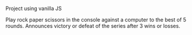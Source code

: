 Project using vanilla JS

Play rock paper scissors in the console against a computer to the best of 5 rounds. Announces victory or defeat of the series after 3 wins or losses.
